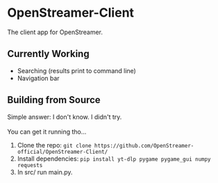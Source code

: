 # OpenStreamer-Client
The client app for OpenStreamer.

## Currently Working

- Searching (results print to command line)
- Navigation bar

## Building from Source

Simple answer: I don't know. I didn't try.
<br><br>
You can get it running tho...

1. Clone the repo:
`git clone https://github.com/OpenStreamer-official/OpenStreamer-Client/`
2. Install dependencies:
`pip install yt-dlp pygame pygame_gui numpy requests`
3. In src/ run main.py.
